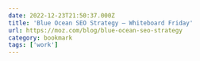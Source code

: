 ```yaml
---
date: 2022-12-23T21:50:37.000Z
title: 'Blue Ocean SEO Strategy — Whiteboard Friday'
url: https://moz.com/blog/blue-ocean-seo-strategy
category: bookmark
tags: ['work']
---
```

